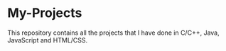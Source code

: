 # My-Projects
This repository contains all the projects that I have done in C/C++, Java, JavaScript and HTML/CSS.
